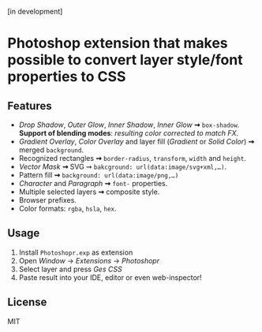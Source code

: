 [in development]
# Photoshop extension that makes possible to convert layer style/font properties to CSS

## Features
* _Drop Shadow_, _Outer Glow_, _Inner Shadow_, _Inner Glow_ **⇝** `box-shadow`. **Support of blending modes**: _resulting color corrected to match FX_.
* _Gradient Overlay_, _Color Overlay_ and layer fill (*Gradient* or _Solid Color_\) **⇝** merged `background`.
* Recognized rectangles **⇝** `border-radius`, `transform`, `width` and `height`.
* _Vector Mask_ **⇝** SVG ⇝ `bakcground: url(data:image/svg+xml,…)`.
* Pattern fill **⇝** `background: url(data:image/png,…)`
* _Character_ and _Paragraph_ **⇝** `font-` properties.
* Multiple selected layers **⇝** composite style.
* Browser prefixes.
* Color formats: `rgba`, `hsla`, `hex`.

## Usage
1. Install `Photoshopr.exp` as extension
2. Open _Window_ → _Extensions_ → _Photoshopr_
3. Select layer and press _Ges CSS_
4. Paste result into your IDE, editor or even web-inspector!

## License
MIT
